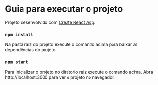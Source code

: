 # Guia para executar o projeto

Projeto desenvolvido com [Create React App](https://github.com/facebook/create-react-app).

### `npm install`

Na pasta raiz do projeto execute o comando acima para baixar as dependências do projeto

### `npm start`

Para inicializar o projeto no diretorio raiz execute o comando acima.
Abra http://localhost:3000 para ver o projeto no navegador.

